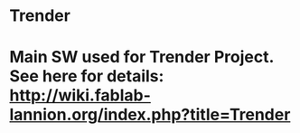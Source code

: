 # Trender
# Main SW used for Trender Project. See here for details: http://wiki.fablab-lannion.org/index.php?title=Trender